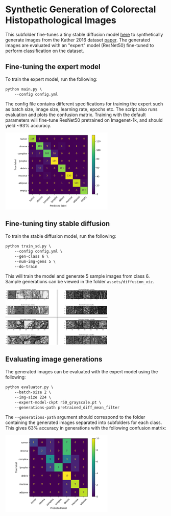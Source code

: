 # Synthetic Generation of Colorectal Histopathological Images

This subfolder fine-tunes a tiny stable diffusion model [here](https://huggingface.co/segmind/tiny-sd) to synthetically generate images from the Kather 2016 dataset [paper](https://pubmed.ncbi.nlm.nih.gov/27306927/). The generated images are evaluated with an "expert" model (ResNet50) fine-tuned to perform classification on the dataset.

## Fine-tuning the expert model
To train the expert model, run the following:
```
python main.py \
    --config config.yml
```
The config file contains different specifications for training the expert such as batch size, image size, learning rate, epochs etc. The script also runs evaluation and plots the confusion matrix. Training with the default parameters will fine-tune ResNet50 pretrained on Imagenet-1k, and should yield ~93% accuracy.

<img src="assets/Confusion_mat_expert.png" alt="cf_expert" width="320" />

## Fine-tuning tiny stable diffusion
To train the stable diffusion model, run the following:
```
python train_sd.py \
    --config config.yml \
    --gen-class 6 \
    --num-img-gens 5 \
    --do-train
```
This will train the model and generate 5 sample images from class 6. Sample generations can be viewed in the folder `assets/diffusion_viz`.

<img src="assets/generations.png" alt="generations" width="320" />

## Evaluating image generations
The generated images can be evaluated with the expert model using the following:
```
python evaluator.py \
    --batch-size 2 \
    --img-size 224 \
    --expert-model-ckpt r50_grayscale.pt \
    --generations-path pretrained_diff_mean_filter
```
The `--generations-path` argument should correspond to the folder containing the generated images separated into subfolders for each class. This gives 63% accuracy in generations with the following confusion matrix:

<img src="assets/Confusion_mat.png" alt="cf_sd" width="320" />